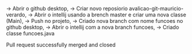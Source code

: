 
-> Abrir o github desktop,
-> Criar novo reposiorio avalicao-git-mauricio-verardo, 
-> Abrir o intellij usando a brench master e criar uma nova classe (Main), 
-> Push no projeto, 
-> Criado nova branch com nome funcoes no github desktop, 
-> Abrir o intellij com a nova branch funcoes, 
-> Criado classe  funcoes.java

Pull request successfully merged and closed